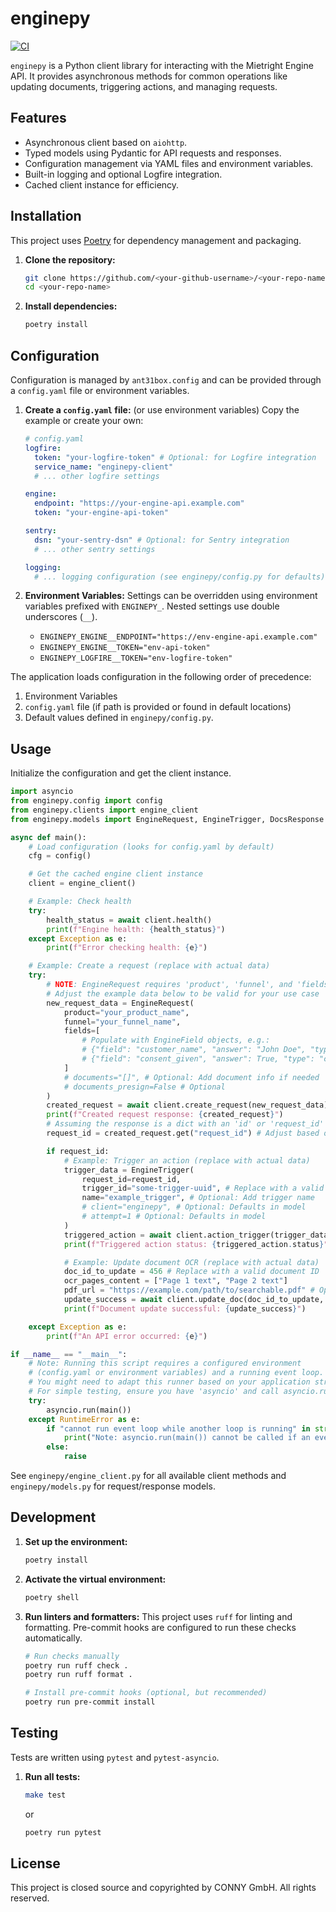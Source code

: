 # enginepy

[![CI](https://github.com/mietright/enginepy/actions/workflows/ci.yml/badge.svg)](https://github.com/mietright/enginepy/actions/workflows/ci.yml)


`enginepy` is a Python client library for interacting with the Mietright Engine API. It provides asynchronous methods for common operations like updating documents, triggering actions, and managing requests.

## Features

*   Asynchronous client based on `aiohttp`.
*   Typed models using Pydantic for API requests and responses.
*   Configuration management via YAML files and environment variables.
*   Built-in logging and optional Logfire integration.
*   Cached client instance for efficiency.

## Installation

This project uses [Poetry](https://python-poetry.org/) for dependency management and packaging.

1.  **Clone the repository:**
    ```bash
    git clone https://github.com/<your-github-username>/<your-repo-name>.git
    cd <your-repo-name>
    ```

2.  **Install dependencies:**
    ```bash
    poetry install
    ```

## Configuration

Configuration is managed by `ant31box.config` and can be provided through a `config.yaml` file or environment variables.

1.  **Create a `config.yaml` file:** (or use environment variables)
    Copy the example or create your own:
    ```yaml
    # config.yaml
    logfire:
      token: "your-logfire-token" # Optional: for Logfire integration
      service_name: "enginepy-client"
      # ... other logfire settings

    engine:
      endpoint: "https://your-engine-api.example.com"
      token: "your-engine-api-token"

    sentry:
      dsn: "your-sentry-dsn" # Optional: for Sentry integration
      # ... other sentry settings

    logging:
      # ... logging configuration (see enginepy/config.py for defaults)
    ```

2.  **Environment Variables:**
    Settings can be overridden using environment variables prefixed with `ENGINEPY_`. Nested settings use double underscores (`__`).
    *   `ENGINEPY_ENGINE__ENDPOINT="https://env-engine-api.example.com"`
    *   `ENGINEPY_ENGINE__TOKEN="env-api-token"`
    *   `ENGINEPY_LOGFIRE__TOKEN="env-logfire-token"`

The application loads configuration in the following order of precedence:
1.  Environment Variables
2.  `config.yaml` file (if path is provided or found in default locations)
3.  Default values defined in `enginepy/config.py`.

## Usage

Initialize the configuration and get the client instance.

```python
import asyncio
from enginepy.config import config
from enginepy.clients import engine_client
from enginepy.models import EngineRequest, EngineTrigger, DocsResponse # Import necessary models

async def main():
    # Load configuration (looks for config.yaml by default)
    cfg = config()

    # Get the cached engine client instance
    client = engine_client()

    # Example: Check health
    try:
        health_status = await client.health()
        print(f"Engine health: {health_status}")
    except Exception as e:
        print(f"Error checking health: {e}")

    # Example: Create a request (replace with actual data)
    try:
        # NOTE: EngineRequest requires 'product', 'funnel', and 'fields'
        # Adjust the example data below to be valid for your use case
        new_request_data = EngineRequest(
            product="your_product_name",
            funnel="your_funnel_name",
            fields=[
                # Populate with EngineField objects, e.g.:
                # {"field": "customer_name", "answer": "John Doe", "type": "string"},
                # {"field": "consent_given", "answer": True, "type": "checkbox"},
            ]
            # documents="[]", # Optional: Add document info if needed
            # documents_presign=False # Optional
        )
        created_request = await client.create_request(new_request_data)
        print(f"Created request response: {created_request}")
        # Assuming the response is a dict with an 'id' or 'request_id' key
        request_id = created_request.get("request_id") # Adjust based on actual response structure

        if request_id:
            # Example: Trigger an action (replace with actual data)
            trigger_data = EngineTrigger(
                request_id=request_id,
                trigger_id="some-trigger-uuid", # Replace with a valid trigger ID
                name="example_trigger", # Optional: Add trigger name
                # client="enginepy", # Optional: Defaults in model
                # attempt=1 # Optional: Defaults in model
            )
            triggered_action = await client.action_trigger(trigger_data)
            print(f"Triggered action status: {triggered_action.status}")

            # Example: Update document OCR (replace with actual data)
            doc_id_to_update = 456 # Replace with a valid document ID
            ocr_pages_content = ["Page 1 text", "Page 2 text"]
            pdf_url = "https://example.com/path/to/searchable.pdf" # Optional
            update_success = await client.update_doc(doc_id_to_update, ocr_pages_content, pdf_url)
            print(f"Document update successful: {update_success}")

    except Exception as e:
        print(f"An API error occurred: {e}")

if __name__ == "__main__":
    # Note: Running this script requires a configured environment
    # (config.yaml or environment variables) and a running event loop.
    # You might need to adapt this runner based on your application structure.
    # For simple testing, ensure you have 'asyncio' and call asyncio.run(main())
    try:
        asyncio.run(main())
    except RuntimeError as e:
        if "cannot run event loop while another loop is running" in str(e):
            print("Note: asyncio.run(main()) cannot be called if an event loop is already running (e.g., in Jupyter).")
        else:
            raise

```

See `enginepy/engine_client.py` for all available client methods and `enginepy/models.py` for request/response models.

## Development

1.  **Set up the environment:**
    ```bash
    poetry install
    ```

2.  **Activate the virtual environment:**
    ```bash
    poetry shell
    ```

3.  **Run linters and formatters:**
    This project uses `ruff` for linting and formatting. Pre-commit hooks are configured to run these checks automatically.
    ```bash
    # Run checks manually
    poetry run ruff check .
    poetry run ruff format .

    # Install pre-commit hooks (optional, but recommended)
    poetry run pre-commit install
    ```

## Testing

Tests are written using `pytest` and `pytest-asyncio`.

1.  **Run all tests:**
    ```bash
    make test
    ```
    or
    ```bash
    poetry run pytest
    ```


## License

This project is closed source and copyrighted by CONNY GmbH. All rights reserved.
